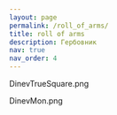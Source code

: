 ```yaml
---
layout: page
permalink: /roll_of_arms/
title: roll of arms
description: Гербовник
nav: true
nav_order: 4
---
```


DinevTrueSquare.png

DinevMon.png